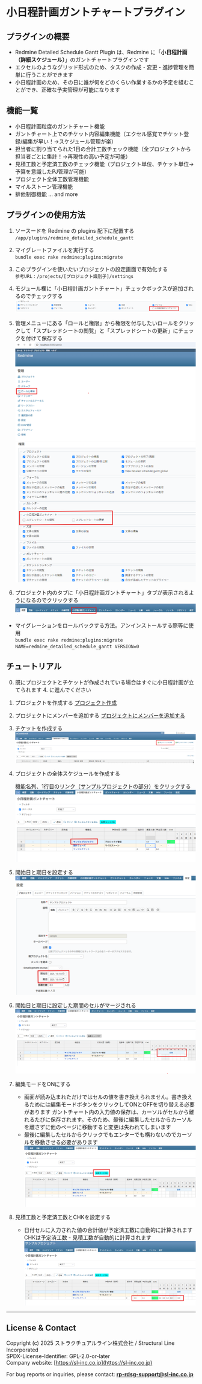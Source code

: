 # 小日程計画ガントチャートプラグイン

## プラグインの概要

- Redmine Detailed Schedule Gantt Plugin は、Redmine に「**小日程計画（詳細スケジュール）**」のガントチャートプラグインです
- エクセルのようなグリッド形式のため、タスクの作成・変更・進捗管理を簡単に行うことができます
- 小日程計画のため、その日に誰が何をどのくらい作業するかの予定を組むことができ、正確な予実管理が可能になります

## 機能一覧
- 小日程計画粒度のガントチャート機能
- ガントチャート上でのチケット内容編集機能（エクセル感覚でチケット登録/編集が早い！→スケジュール管理が楽）
- 担当者に割り当てられた1日の合計工数チェック機能（全プロジェクトから担当者ごとに集計！→再現性の高い予定が可能）
- 見積工数と予定済工数のチェック機能（プロジェクト単位、チケット単位→予算を意識したPJ管理が可能）
- プロジェクト全体工数管理機能
- マイルストーン管理機能
- 排他制御機能
  ... and more

## プラグインの使用方法
1. ソースードを Redmine の plugins 配下に配置する  
   `/app/plugins/redmine_detailed_schedule_gantt`

2. マイグレートファイルを実行する  
   `bundle exec rake redmine:plugins:migrate`

3. このプラグインを使いたいプロジェクトの設定画面で有効化する  
   `参考URL：/projects/[プロジェクト識別子]/settings`

4. モジュール欄に「小日程計画ガントチャート」チェックボックスが追加されるのでチェックする
![有効化](image/README/activate.png)

5. 管理メニューにある「ロールと権限」から権限を付与したいロールをクリックして「スプレッドシートの閲覧」と「スプレッドシートの更新」にチェックを付けて保存する
![管理メニュー](image/README/admin_menu.png)
![権限](image/README/authority.png)

6. プロジェクト内のタブに「小日程計画ガントチャート」タブが表示されるようになるのでクリックする
![タブ](image/README/tab.png)

- マイグレーションをロールバックする方法。アンインストールする際等に使用  
  `bundle exec rake redmine:plugins:migrate NAME=redmine_detailed_schedule_gantt VERSION=0`

## チュートリアル
0. 既にプロジェクトとチケットが作成されている場合はすぐに小日程計画が立てられます 4. に進んでください

1. プロジェクトを作成する
[プロジェクト作成](https://redmine.jp/tech_note/first-step/admin/create-project/ "プロジェクトの作成方法")

2. プロジェクトにメンバーを追加する
[プロジェクトにメンバーを追加する](https://redmine.jp/tech_note/first-step/admin/add-project-member/ "プロジェクトにメンバーを追加する方法")

3. チケットを作成する
![新しいチケット](image/README/new_ticket.png)

4. プロジェクトの全体スケジュールを作成する

    機能名列、1行目のリンク（サンプルプロジェクトの部分）をクリックする
![プロジェクト管理](image/README/project_control.png)

5. 開始日と期日を設定する
![プロジェクト詳細](image/README/project_detail.png)

6. 開始日と期日に設定した期間のセルがマージされる
![プロジェクト管理行のセルをマージ](image/README/project_merge.png)

7. 編集モードをONにする
    - 画面が読み込まれただけではセルの値を書き換えられません。書き換えるためには編集モードボタンをクリックしてONとOFFを切り替える必要があります
    ガントチャート内の入力値の保存は、カーソルがセルから離れるたびに保存されます。そのため、最後に編集したセルからカーソルを離さずに他のページに移動すると変更は失われてしまいます
    - 最後に編集したセルからクリックでもエンターでも構わないのでカーソルを移動させる必要があります
![編集モード](image/README/edit_mode.png)

8. 見積工数と予定済工数とCHKを設定する

    - 日付セルに入力された値の合計値が予定済工数に自動的に計算されます
CHKは予定済工数 - 見積工数が自動的に計算されます
![自動計算](image/README/calculate.png)


---

## License & Contact

Copyright (c) 2025 ストラクチュアルライン株式会社 / Structural Line Incorporated  
SPDX-License-Identifier: GPL-2.0-or-later  
Company website: [https://sl-inc.co.jp](https://sl-inc.co.jp)

For bug reports or inquiries, please contact: 
**rp-rdsg-support@sl-inc.co.jp**

